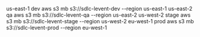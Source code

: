 us-east-1 dev            aws s3 mb s3://sdlc-levent-dev --region us-east-1 us-east-2 qa                       aws s3 mb s3://sdlc-levent-qa --region us-east-2 us-west-2 stage                    aws s3 mb s3://sdlc-levent-stage --region us-west-2 eu-west-1 prod           aws s3 mb s3://sdlc-levent-prod --region eu-west-1